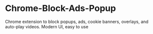 # Chrome-Block-Ads-Popup
Chrome extension to block popups, ads, cookie banners, overlays, and auto-play videos. Modern UI, easy to use
